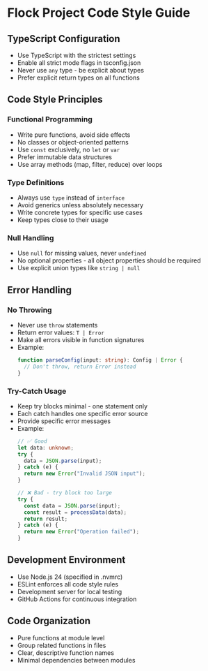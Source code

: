 # Flock Project Code Style Guide

## TypeScript Configuration

- Use TypeScript with the strictest settings
- Enable all strict mode flags in tsconfig.json
- Never use `any` type - be explicit about types
- Prefer explicit return types on all functions

## Code Style Principles

### Functional Programming
- Write pure functions, avoid side effects
- No classes or object-oriented patterns
- Use `const` exclusively, no `let` or `var`
- Prefer immutable data structures
- Use array methods (map, filter, reduce) over loops

### Type Definitions
- Always use `type` instead of `interface`
- Avoid generics unless absolutely necessary
- Write concrete types for specific use cases
- Keep types close to their usage

### Null Handling
- Use `null` for missing values, never `undefined`
- No optional properties - all object properties should be required
- Use explicit union types like `string | null`

## Error Handling

### No Throwing
- Never use `throw` statements
- Return error values: `T | Error`
- Make all errors visible in function signatures
- Example:
  ```typescript
  function parseConfig(input: string): Config | Error {
    // Don't throw, return Error instead
  }
  ```

### Try-Catch Usage
- Keep try blocks minimal - one statement only
- Each catch handles one specific error source
- Provide specific error messages
- Example:
  ```typescript
  // ✅ Good
  let data: unknown;
  try {
    data = JSON.parse(input);
  } catch (e) {
    return new Error("Invalid JSON input");
  }
  
  // ❌ Bad - try block too large
  try {
    const data = JSON.parse(input);
    const result = processData(data);
    return result;
  } catch (e) {
    return new Error("Operation failed");
  }
  ```

## Development Environment

- Use Node.js 24 (specified in .nvmrc)
- ESLint enforces all code style rules
- Development server for local testing
- GitHub Actions for continuous integration

## Code Organization

- Pure functions at module level
- Group related functions in files
- Clear, descriptive function names
- Minimal dependencies between modules
